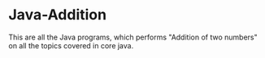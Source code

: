 # Java-Addition
This are all the Java programs, which performs "Addition of two numbers" on all the topics covered in core java.
